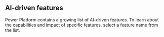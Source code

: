 ## AI-driven features

Power Platform contains a growing list of AI-driven features. To learn about the capabilities and impact of specific features, select a feature name from the list.
